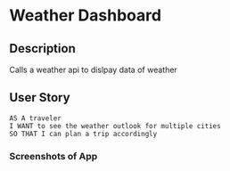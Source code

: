 # Weather Dashboard

## Description

Calls a weather api to dislpay data of weather

## User Story

```
AS A traveler
I WANT to see the weather outlook for multiple cities
SO THAT I can plan a trip accordingly
```


### Screenshots of App

